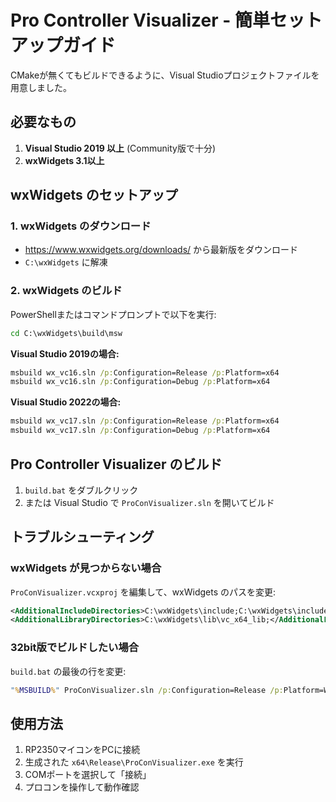 # Pro Controller Visualizer - 簡単セットアップガイド

CMakeが無くてもビルドできるように、Visual Studioプロジェクトファイルを用意しました。

## 必要なもの

1. **Visual Studio 2019 以上** (Community版で十分)
2. **wxWidgets 3.1以上**

## wxWidgets のセットアップ

### 1. wxWidgets のダウンロード
- https://www.wxwidgets.org/downloads/ から最新版をダウンロード
- `C:\wxWidgets` に解凍

### 2. wxWidgets のビルド
PowerShellまたはコマンドプロンプトで以下を実行:

```cmd
cd C:\wxWidgets\build\msw
```

**Visual Studio 2019の場合:**
```cmd
msbuild wx_vc16.sln /p:Configuration=Release /p:Platform=x64
msbuild wx_vc16.sln /p:Configuration=Debug /p:Platform=x64
```

**Visual Studio 2022の場合:**
```cmd
msbuild wx_vc17.sln /p:Configuration=Release /p:Platform=x64  
msbuild wx_vc17.sln /p:Configuration=Debug /p:Platform=x64
```

## Pro Controller Visualizer のビルド

1. `build.bat` をダブルクリック
2. または Visual Studio で `ProConVisualizer.sln` を開いてビルド

## トラブルシューティング

### wxWidgets が見つからない場合
`ProConVisualizer.vcxproj` を編集して、wxWidgets のパスを変更:
```xml
<AdditionalIncludeDirectories>C:\wxWidgets\include;C:\wxWidgets\include\msvc;</AdditionalIncludeDirectories>
<AdditionalLibraryDirectories>C:\wxWidgets\lib\vc_x64_lib;</AdditionalLibraryDirectories>
```

### 32bit版でビルドしたい場合
`build.bat` の最後の行を変更:
```cmd
"%MSBUILD%" ProConVisualizer.sln /p:Configuration=Release /p:Platform=Win32
```

## 使用方法

1. RP2350マイコンをPCに接続
2. 生成された `x64\Release\ProConVisualizer.exe` を実行
3. COMポートを選択して「接続」
4. プロコンを操作して動作確認